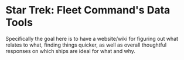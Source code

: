 # Star Trek: Fleet Command's Data Tools

Specifically the goal here is to have a website/wiki for figuring out what relates to what, finding things quicker, as well as overall thoughtful responses on which ships are ideal for what and why.

